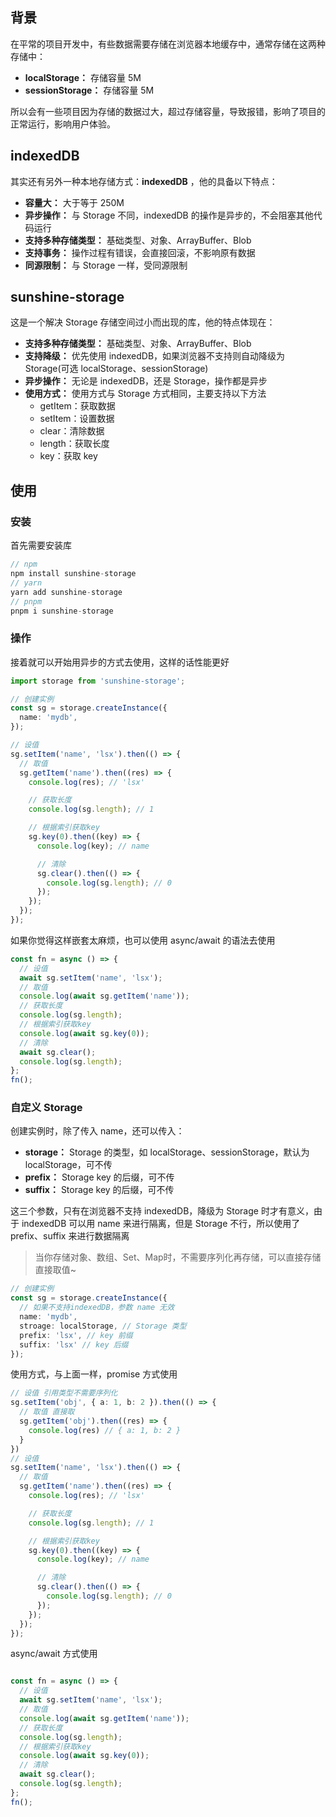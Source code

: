 ## 背景

在平常的项目开发中，有些数据需要存储在浏览器本地缓存中，通常存储在这两种存储中：

- **localStorage：** 存储容量 5M
- **sessionStorage：** 存储容量 5M

所以会有一些项目因为存储的数据过大，超过存储容量，导致报错，影响了项目的正常运行，影响用户体验。

## indexedDB

其实还有另外一种本地存储方式：**indexedDB** ，他的具备以下特点：

- **容量大：** 大于等于 250M
- **异步操作：** 与 Storage 不同，indexedDB 的操作是异步的，不会阻塞其他代码运行
- **支持多种存储类型：** 基础类型、对象、ArrayBuffer、Blob
- **支持事务：** 操作过程有错误，会直接回滚，不影响原有数据
- **同源限制：** 与 Storage 一样，受同源限制

## sunshine-storage

这是一个解决 Storage 存储空间过小而出现的库，他的特点体现在：

- **支持多种存储类型：** 基础类型、对象、ArrayBuffer、Blob
- **支持降级：** 优先使用 indexedDB，如果浏览器不支持则自动降级为 Storage(可选 localStorage、sessionStorage)
- **异步操作：** 无论是 indexedDB，还是 Storage，操作都是异步
- **使用方式：** 使用方式与 Storage 方式相同，主要支持以下方法
  - getItem：获取数据
  - setItem：设置数据
  - clear：清除数据
  - length：获取长度
  - key：获取 key
  
## 使用

### 安装

首先需要安装库

```js
// npm
npm install sunshine-storage
// yarn
yarn add sunshine-storage
// pnpm
pnpm i sunshine-storage
```

### 操作

接着就可以开始用异步的方式去使用，这样的话性能更好

```ts
import storage from 'sunshine-storage';

// 创建实例
const sg = storage.createInstance({
  name: 'mydb',
});

// 设值
sg.setItem('name', 'lsx').then(() => {
  // 取值
  sg.getItem('name').then((res) => {
    console.log(res); // 'lsx'

    // 获取长度
    console.log(sg.length); // 1

    // 根据索引获取key
    sg.key(0).then((key) => {
      console.log(key); // name

      // 清除
      sg.clear().then(() => {
        console.log(sg.length); // 0
      });
    });
  });
});
```

如果你觉得这样嵌套太麻烦，也可以使用 async/await 的语法去使用

```ts
const fn = async () => {
  // 设值
  await sg.setItem('name', 'lsx');
  // 取值
  console.log(await sg.getItem('name'));
  // 获取长度
  console.log(sg.length);
  // 根据索引获取key
  console.log(await sg.key(0));
  // 清除
  await sg.clear();
  console.log(sg.length);
};
fn();
```

### 自定义 Storage

创建实例时，除了传入 name，还可以传入：

- **storage：** Storage 的类型，如 localStorage、sessionStorage，默认为 localStorage，可不传
- **prefix：** Storage key 的后缀，可不传
- **suffix：** Storage key 的后缀，可不传

这三个参数，只有在浏览器不支持 indexedDB，降级为 Storage 时才有意义，由于 indexedDB 可以用 name 来进行隔离，但是 Storage 不行，所以使用了 prefix、suffix 来进行数据隔离

> 当你存储对象、数组、Set、Map时，不需要序列化再存储，可以直接存储直接取值~

```ts
// 创建实例
const sg = storage.createInstance({
  // 如果不支持indexedDB，参数 name 无效
  name: 'mydb',
  stroage: localStorage, // Storage 类型
  prefix: 'lsx', // key 前缀
  suffix: 'lsx' // key 后缀
});
```

使用方式，与上面一样，promise 方式使用

```ts
// 设值 引用类型不需要序列化
sg.setItem('obj', { a: 1, b: 2 }).then(() => {
  // 取值 直接取
  sg.getItem('obj').then((res) => {
    console.log(res) // { a: 1, b: 2 }
  }
})
// 设值
sg.setItem('name', 'lsx').then(() => {
  // 取值
  sg.getItem('name').then((res) => {
    console.log(res); // 'lsx'

    // 获取长度
    console.log(sg.length); // 1

    // 根据索引获取key
    sg.key(0).then((key) => {
      console.log(key); // name

      // 清除
      sg.clear().then(() => {
        console.log(sg.length); // 0
      });
    });
  });
});

```

async/await 方式使用

```ts

const fn = async () => {
  // 设值
  await sg.setItem('name', 'lsx');
  // 取值
  console.log(await sg.getItem('name'));
  // 获取长度
  console.log(sg.length);
  // 根据索引获取key
  console.log(await sg.key(0));
  // 清除
  await sg.clear();
  console.log(sg.length);
};
fn();
```
